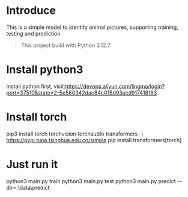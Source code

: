 # Introduce
This is a simple model to identify animal pictures, supporting training, testing and prediction
> This project build with Python 3.12.7

# Install python3
Install python first, visit:https://devops.aliyun.com/lingma/login?port=37510&state=2-5e560342dac84c018d93acd917418183

# Install torch
pip3 install torch torchvision torchaudio transformers -i https://pypi.tuna.tsinghua.edu.cn/simple
pip install transformers[torch]

# Just run it
python3 main.py train
python3 main.py test
python3 main.py predict --dir=.\data\predict

